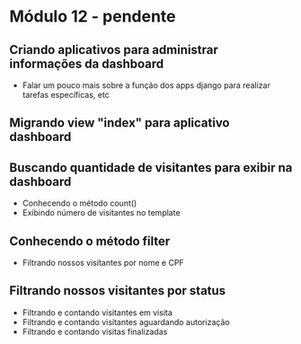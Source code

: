 # Módulo 12 - pendente

## Criando aplicativos para administrar informações da dashboard

* Falar um pouco mais sobre a função dos apps django para realizar tarefas específicas, etc

## Migrando view "index" para aplicativo dashboard

## Buscando quantidade de visitantes para exibir na dashboard

* Conhecendo o método count\(\)
* Exibindo número de visitantes no template

## Conhecendo o método filter

* Filtrando nossos visitantes por nome e CPF

## Filtrando nossos visitantes por status

* Filtrando e contando visitantes em visita
* Filtrando e contando visitantes aguardando autorização
* Filtrando e contando visitas finalizadas

